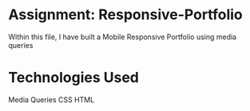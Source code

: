 # Assignment: Responsive-Portfolio
Within this file, I have built a Mobile Responsive Portfolio using media queries
# Technologies Used
Media Queries
CSS
HTML
